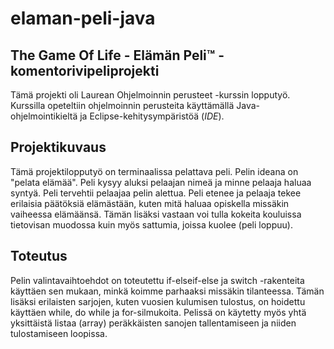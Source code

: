 # elaman-peli-java
## The Game Of Life - Elämän Peli™ -komentorivipeliprojekti

Tämä projekti oli Laurean Ohjelmoinnin perusteet -kurssin lopputyö. Kurssilla opeteltiin ohjelmoinnin perusteita käyttämällä Java-ohjelmointikieltä ja
Eclipse-kehitysympäristöä (*IDE*). 

## Projektikuvaus

Tämä projektilopputyö on terminaalissa pelattava peli. Pelin ideana on "pelata elämää". Peli kysyy aluksi pelaajan nimeä ja minne pelaaja haluaa syntyä. Peli
tervehtii pelaajaa pelin alettua. Peli etenee ja pelaaja tekee erilaisia päätöksiä elämästään, kuten mitä haluaa opiskella missäkin vaiheessa elämäänsä. Tämän
lisäksi vastaan voi tulla kokeita kouluissa tietovisan muodossa kuin myös sattumia, joissa kuolee (peli loppuu). 

## Toteutus

Pelin valintavaihtoehdot on toteutettu if-elseif-else ja switch -rakenteita käyttäen sen mukaan, minkä koimme parhaaksi missäkin tilanteessa. Tämän lisäksi
erilaisten sarjojen, kuten vuosien kulumisen tulostus, on hoidettu käyttäen while, do while ja for-silmukoita. Pelissä on käytetty myös yhtä yksittäistä listaa
(array) peräkkäisten sanojen tallentamiseen ja niiden tulostamiseen loopissa. 

